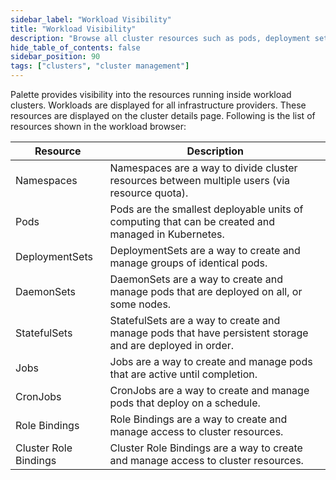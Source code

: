 ```yaml
---
sidebar_label: "Workload Visibility"
title: "Workload Visibility"
description: "Browse all cluster resources such as pods, deployment sets, etc."
hide_table_of_contents: false
sidebar_position: 90
tags: ["clusters", "cluster management"]
---
```


Palette provides visibility into the resources running inside workload clusters. Workloads are displayed for all infrastructure providers.
These resources are displayed on the cluster details page. Following is the list of resources shown in the workload browser:

| **Resource**          | **Description**                                                                                          |
| --------------------- | -------------------------------------------------------------------------------------------------------- |
| Namespaces            | Namespaces are a way to divide cluster resources between multiple users (via resource quota).            |
| Pods                  | Pods are the smallest deployable units of computing that can be created and managed in Kubernetes.       |
| DeploymentSets        | DeploymentSets are a way to create and manage groups of identical pods.                                  |
| DaemonSets            | DaemonSets are a way to create and manage pods that are deployed on all, or some nodes.                  |
| StatefulSets          | StatefulSets are a way to create and manage pods that have persistent storage and are deployed in order. |
| Jobs                  | Jobs are a way to create and manage pods that are active until completion.                               |
| CronJobs              | CronJobs are a way to create and manage pods that deploy on a schedule.                                  |
| Role Bindings         | Role Bindings are a way to create and manage access to cluster resources.                                |
| Cluster Role Bindings | Cluster Role Bindings are a way to create and manage access to cluster resources.                        |
